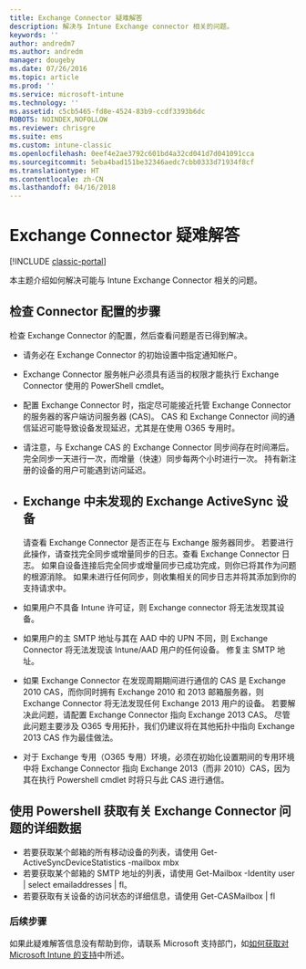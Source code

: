 ```yaml
---
title: Exchange Connector 疑难解答
description: 解决与 Intune Exchange connector 相关的问题。
keywords: ''
author: andredm7
ms.author: andredm
manager: dougeby
ms.date: 07/26/2016
ms.topic: article
ms.prod: ''
ms.service: microsoft-intune
ms.technology: ''
ms.assetid: c5cb5465-fd8e-4524-83b9-ccdf3393b6dc
ROBOTS: NOINDEX,NOFOLLOW
ms.reviewer: chrisgre
ms.suite: ems
ms.custom: intune-classic
ms.openlocfilehash: 0eef4e2ae3792c601bd4a32cd041d7d041091cca
ms.sourcegitcommit: 5eba4bad151be32346aedc7cbb0333d71934f8cf
ms.translationtype: HT
ms.contentlocale: zh-CN
ms.lasthandoff: 04/16/2018
---
```

# <a name="troubleshoot-the-exchange-connector"></a>Exchange Connector 疑难解答

[!INCLUDE [classic-portal](../includes/classic-portal.md)]

本主题介绍如何解决可能与 Intune Exchange Connector 相关的问题。

## <a name="steps-for-checking-the-connector-configuration"></a>检查 Connector 配置的步骤 

检查 Exchange Connector 的配置，然后查看问题是否已得到解决。

- 请务必在 Exchange Connector 的初始设置中指定通知帐户。
- Exchange Connector 服务帐户必须具有适当的权限才能执行 Exchange Connector 使用的 PowerShell cmdlet。
- 配置 Exchange Connector 时，指定尽可能接近托管 Exchange Connector 的服务器的客户端访问服务器 (CAS)。 CAS 和 Exchange Connector 间的通信延迟可能导致设备发现延迟，尤其是在使用 O365 专用时。
- 请注意，与 Exchange CAS 的 Exchange Connector 同步间存在时间滞后。 完全同步一天进行一次，而增量（快速）同步每两个小时进行一次。 持有新注册的设备的用户可能遇到访问延迟。
- 
  ## <a name="exchange-activesync-device-not-discovered-from-exchange"></a>Exchange 中未发现的 Exchange ActiveSync 设备
  请查看 Exchange Connector 是否正在与 Exchange 服务器同步。 若要进行此操作，请查找完全同步或增量同步的日志。查看 Exchange Connector 日志。 如果自设备连接后完全同步或增量同步已成功完成，则你已将其作为问题的根源消除。 如果未进行任何同步，则收集相关的同步日志并将其添加到你的支持请求中。

- 如果用户不具备 Intune 许可证，则 Exchange connector 将无法发现其设备。
- 如果用户的主 SMTP 地址与其在 AAD 中的 UPN 不同，则 Exchange Connector 将无法发现该 Intune/AAD 用户的任何设备。 修复主 SMTP 地址。
- 如果 Exchange Connector 在发现周期期间进行通信的 CAS 是 Exchange 2010 CAS，而你同时拥有 Exchange 2010 和 2013 邮箱服务器，则 Exchange Connector 将无法发现任何 Exchange 2013 用户的设备。 若要解决此问题，请配置 Exchange Connector 指向 Exchange 2013 CAS。  尽管此问题主要涉及 O365 专用拓扑，我们仍建议将在其他拓扑中指向 Exchange 2013 CAS 作为最佳做法。
- 对于 Exchange 专用（O365 专用）环境，必须在初始化设置期间的专用环境中将 Exchange Connector 指向 Exchange 2013（而非 2010）CAS，因为其在执行 Powershell cmdlet 时将只与此 CAS 进行通信。


## <a name="using-powershell-to-get-more-data-on-exchange-connector-issues"></a>使用 Powershell 获取有关 Exchange Connector 问题的详细数据
- 若要获取某个邮箱的所有移动设备的列表，请使用 Get-ActiveSyncDeviceStatistics -mailbox mbx
- 若要获取某个邮箱的 SMTP 地址的列表，请使用 Get-Mailbox -Identity user | select emailaddresses | fl。
- 若要获取有关设备的访问状态的详细信息，请使用 Get-CASMailbox <upn> | fl

### <a name="next-steps"></a>后续步骤
如果此疑难解答信息没有帮助到你，请联系 Microsoft 支持部门，如[如何获取对 Microsoft Intune 的支持](how-to-get-support-for-microsoft-intune.md)中所述。
